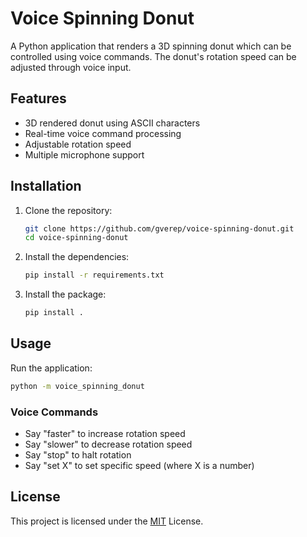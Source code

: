 # Voice Spinning Donut

A Python application that renders a 3D spinning donut which can be controlled using voice commands. The donut's rotation speed can be adjusted through voice input.

## Features

- 3D rendered donut using ASCII characters
- Real-time voice command processing
- Adjustable rotation speed
- Multiple microphone support

## Installation

1. Clone the repository:
    ```sh
    git clone https://github.com/gverep/voice-spinning-donut.git
    cd voice-spinning-donut
    ```

2. Install the dependencies:
    ```sh
    pip install -r requirements.txt
    ```

3. Install the package:
    ```sh
    pip install .
    ```

## Usage

Run the application:
```sh
python -m voice_spinning_donut
```

### Voice Commands

- Say "faster" to increase rotation speed
- Say "slower" to decrease rotation speed
- Say "stop" to halt rotation
- Say "set X" to set specific speed (where X is a number)

## License

This project is licensed under the [MIT](LICENSE) License.
